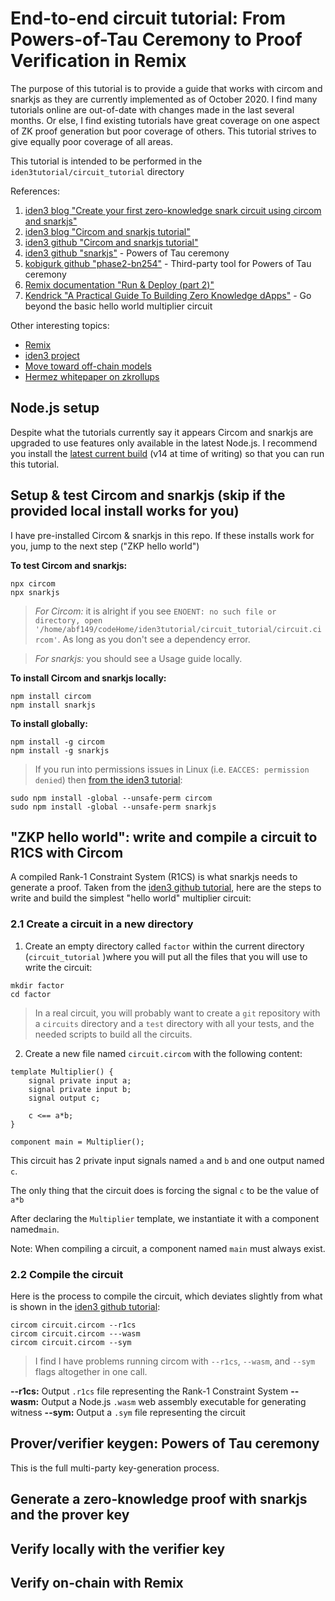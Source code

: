 # End-to-end circuit tutorial: From Powers-of-Tau Ceremony to Proof Verification in Remix

The purpose of this tutorial is to provide a guide that works with circom and snarkjs as they are currently implemented as of October 2020. I find many tutorials online are out-of-date with changes made in the last several months. Or else, I find existing tutorials have great coverage on one aspect of ZK proof generation but poor coverage of others. This tutorial strives to give equally poor coverage of all areas.

This tutorial is intended to be performed in the `iden3tutorial/circuit_tutorial` directory

References:
1. [iden3 blog "Create your first zero-knowledge snark circuit using circom and snarkjs"](https://blog.iden3.io/first-zk-proof.html)
1. [iden3 blog "Circom and snarkjs tutorial"](https://iden3.io/blog/circom-and-snarkjs-tutorial2.html)
1. [iden3 github "Circom and snarkjs tutorial"](https://github.com/iden3/circom/blob/master/TUTORIAL.md)
1. [iden3 github "snarkjs"](https://github.com/iden3/snarkjs) - Powers of Tau ceremony
1. [kobigurk github "phase2-bn254"](https://github.com/kobigurk/phase2-bn254) - Third-party tool for Powers of Tau ceremony
1. [Remix documentation "Run & Deploy (part 2)"](https://remix-ide.readthedocs.io/en/latest/udapp.html)
1. [Kendrick "A Practical Guide To Building Zero Knowledge dApps"](https://kndrck.co/posts/practical_guide_build_zk_dapps/) - Go beyond the basic hello world multiplier circuit

Other interesting topics:
* [Remix](https://remix.ethereum.org/)
* [iden3 project](https://www.iden3.io/)
* [Move toward off-chain models](https://medium.com/@miguelmota/evolution-of-blockchain-components-to-off-chain-models-ca3649fe2c83)
* [Hermez whitepaper on zkrollups](https://hermez.io/hermez-whitepaper.pdf)

## Node.js setup

Despite what the tutorials currently say it appears Circom and snarkjs are upgraded to use features only available in the latest Node.js. I recommend you install the [latest current build](https://nodejs.org/en/download/current/) (v14 at time of writing) so that you can run this tutorial.

## Setup & test Circom and snarkjs (skip if the provided local install works for you)

I have pre-installed Circom & snarkjs in this repo. If these installs work for you, jump to the next step ("ZKP hello world")

**To test Circom and snarkjs:**

```
npx circom
npx snarkjs
```

>*For Circom:* it is alright if you see `ENOENT: no such file or directory, open '/home/abf149/codeHome/iden3tutorial/circuit_tutorial/circuit.circom'`. As long as you don't see a dependency error.

>*For snarkjs:* you should see a Usage guide locally.

**To install Circom and snarkjs locally:**

```
npm install circom
npm install snarkjs
```

**To install globally:**

```
npm install -g circom
npm install -g snarkjs
```

>If you run into permissions issues in Linux (i.e. `EACCES: permission denied`) then [from the iden3 tutorial](https://blog.iden3.io/first-zk-proof.html):

```
sudo npm install -global --unsafe-perm circom
sudo npm install -global --unsafe-perm snarkjs
```

## "ZKP hello world": write and compile a circuit to R1CS with Circom

A compiled Rank-1 Constraint System (R1CS) is what snarkjs needs to generate a proof. Taken from the [iden3 github tutorial](https://github.com/iden3/circom/blob/master/TUTORIAL.md), here are the steps to write and build the simplest "hello world" multiplier circuit:

### 2.1 Create a circuit in a new directory

1. Create an empty directory called `factor` within the current directory (`circuit_tutorial` )where you will put all the files that you will use to write the circuit:

```
mkdir factor
cd factor
```

> In a real circuit, you will probably want to create a `git` repository with a `circuits` directory and a `test` directory with all your tests, and the needed scripts to build all the circuits.

2. Create a new file named `circuit.circom` with the following content:

```
template Multiplier() {
    signal private input a;
    signal private input b;
    signal output c;

    c <== a*b;
}

component main = Multiplier();
```

This circuit has 2 private input signals named `a` and `b` and one output named `c`.

The only thing that the circuit does is forcing the signal `c` to be the value of `a*b`

After declaring the `Multiplier` template, we instantiate it with a component named`main`.

Note: When compiling a circuit, a component named `main` must always exist.

### 2.2 Compile the circuit

Here is the process to compile the circuit, which deviates slightly from what is shown in the [iden3 github tutorial](https://github.com/iden3/circom/blob/master/TUTORIAL.md):

```
circom circuit.circom --r1cs
circom circuit.circom ---wasm
circom circuit.circom --sym
```

> I find I have problems running circom with `--r1cs`, `--wasm`, and `--sym` flags altogether in one call.

**--r1cs:** Output `.r1cs` file representing the Rank-1 Constraint System
**--wasm:** Output a Node.js `.wasm` web assembly executable for generating witness
**--sym:** Output a `.sym` file representing the circuit

## Prover/verifier keygen: Powers of Tau ceremony

This is the full multi-party key-generation process.

## Generate a zero-knowledge proof with snarkjs and the prover key

## Verify locally with the verifier key

## Verify on-chain with Remix
